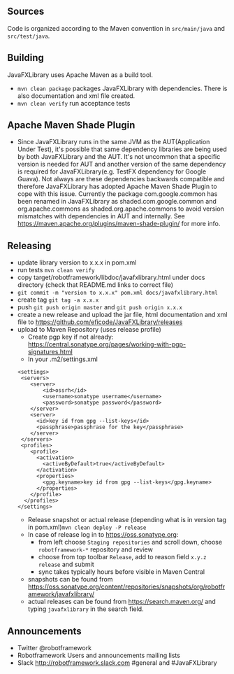 ## Sources

Code is organized according to the Maven convention in `src/main/java` and `src/test/java`.


## Building

JavaFXLibrary uses Apache Maven as a build tool.

* `mvn clean package` packages JavaFXLibrary with dependencies. There is also documentation and xml file created.
* `mvn clean verify` run acceptance tests

## Apache Maven Shade Plugin

* Since JavaFXLibrary runs in the same JVM as the AUT(Application Under Test), it's possible that same dependency libraries
  are being used by both JavaFXLibrary and the AUT. It's not uncommon that a specific version is needed for AUT and another
  version of the same dependency is required for JavaFXLibrary(e.g. TestFX dependency for Google Guava). Not always are these
  dependencies backwards compatible and therefore JavaFXLibrary has adopted Apache Maven Shade Plugin to cope with this issue.
  Currently the package com.google.common  has been renamed in JavaFXLibrary as shaded.com.google.common and org.apache.commons as shaded.org.apache.commons to avoid version
  mismatches with dependencies in AUT and internally.  See https://maven.apache.org/plugins/maven-shade-plugin/ for more info.


## Releasing

* update library version to x.x.x in pom.xml
* run tests ``mvn clean verify``
* copy target/robotframework/libdoc/javafxlibrary.html under docs directory (check that README.md links to correct file)
* ``git commit -m "version to x.x.x" pom.xml docs/javafxlibrary.html``
* create tag ``git tag -a x.x.x``
* push ``git push origin master`` and ``git push origin x.x.x``
* create a new release and upload the jar file, html documentation and xml file to https://github.com/eficode/JavaFXLibrary/releases 
* upload to Maven Repository (uses release profile)
  * Create pgp key if not already: https://central.sonatype.org/pages/working-with-pgp-signatures.html
  * In your .m2/settings.xml
  ````
  <settings>
   <servers>
      <server>
          <id>ossrh</id>
          <username>sonatype username</username>
          <password>sonatype password</password>
      </server>
      <server>
        <id>key id from gpg --list-keys</id>
        <passphrase>passphrase for the key</passphrase>
      </server>
   </servers>
   <profiles>
      <profile>
        <activation>
          <activeByDefault>true</activeByDefault>
        </activation>
        <properties>
          <gpg.keyname>key id from gpg --list-keys</gpg.keyname>
        </properties>
      </profile>
    </profiles>
  </settings>
  ````
  * Release snapshot or actual release (depending what is in version tag in pom.xml)``mvn clean deploy -P release``
  * In case of release log in to https://oss.sonatype.org:
    * from left choose `Staging repositories` and scroll down, choose `robotframework-*` repository and review
    * choose from top toolbar `Release`, add to reason field `x.y.z release` and submit
    * sync takes typically hours before visible in Maven Central
  * snapshots can be found from https://oss.sonatype.org/content/repositories/snapshots/org/robotframework/javafxlibrary/
  * actual releases can be found from https://search.maven.org/ and typing `javafxlibrary` in the search field. 

## Announcements

* Twitter @robotframework
* Robotframework Users and announcements mailing lists
* Slack http://robotframework.slack.com #general and #JavaFXLibrary

